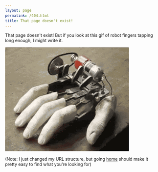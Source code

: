```yaml
---
layout: page
permalink: /404.html
title: That page doesn't exist!
---
```


That page doesn't exist! But if you look at this gif of robot fingers tapping long enough, I might write it.

![Tappity tap tap...](img/finger_tap.gif)

(Note: I just changed my URL structure, but going [home](http://writes.co.de) should make it pretty easy to find what you're looking for)
